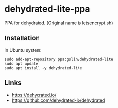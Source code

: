 # dehydrated-lite-ppa

PPA for dehydrated. (Original name is letsencrypt.sh)

## Installation

In Ubuntu system:

    sudo add-apt-repository ppa:gslin/dehydrated-lite
    sudo apt update
    sudo apt install -y dehydrated-lite

## Links

* https://dehydrated.io/
* https://github.com/dehydrated-io/dehydrated
